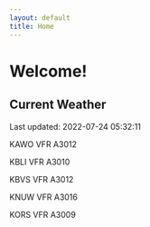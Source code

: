 ```yaml
---
layout: default
title: Home
---
```

# Welcome!

## Current Weather

Last updated: 2022-07-24 05:32:11

KAWO VFR A3012

KBLI VFR A3010

KBVS VFR A3012

KNUW VFR A3016

KORS VFR A3009



